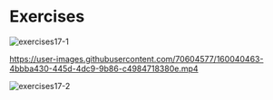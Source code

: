# Exercises

![exercises17-1](https://user-images.githubusercontent.com/70604577/160040249-40643657-777b-43dd-a69c-503af5f11ebe.png)

https://user-images.githubusercontent.com/70604577/160040463-4bbba430-445d-4dc9-9b86-c4984718380e.mp4

![exercises17-2](https://user-images.githubusercontent.com/70604577/160040519-d9b7c674-11ba-4606-ae21-00aea68f6c10.png)
